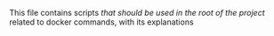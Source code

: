 This file contains scripts _that should be used in the root of the project_ related to docker commands, with its explanations

